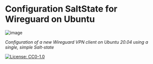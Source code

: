 
# Configuration SaltState for Wireguard on Ubuntu

![image](https://user-images.githubusercontent.com/71032160/118408911-7cc89c80-b690-11eb-90ee-da93e0644bad.png)


_Configuration of a new Wireguard VPN client on Ubuntu 20.04 using a single, simple Salt-state_


[![License: CC0-1.0](https://licensebuttons.net/l/zero/1.0/80x15.png)](http://creativecommons.org/publicdomain/zero/1.0/)


